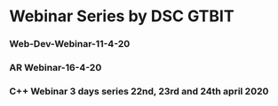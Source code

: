 # Webinar Series by DSC GTBIT

### Web-Dev-Webinar-11-4-20
### AR Webinar-16-4-20
### C++ Webinar 3 days series 22nd, 23rd and 24th april 2020
